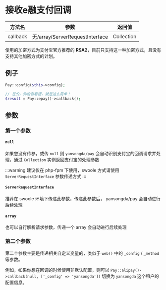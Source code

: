 # 接收e融支付回调

|   方法名    |               参数               |    返回值     |
|:--------:|:------------------------------:|:----------:|
| callback | 无/array/ServerRequestInterface | Collection |

使用的加密方式为支付宝官方推荐的 **RSA2**，目前只支持这一种加密方式，且没有支持其他加密方式的计划。

## 例子

```php
Pay::config($this->config);

// 是的，你没有看错，就是这么简单！
$result = Pay::epay()->callback();
```

## 参数

### 第一个参数

#### `null`

如果您没有传参，或传 `null` 则 `yansongda/pay` 会自动识别支付宝的回调请求并处理，通过 `Collection` 实例返回支付宝的处理参数

:::warning
建议仅在 php-fpm 下使用，swoole 方式请使用 `ServerRequestInterface` 参数传递方式
:::

#### `ServerRequestInterface`

推荐在 swoole 环境下传递此参数，传递此参数后， yansongda/pay 会自动进行后续处理

#### `array`

也可以自行解析请求参数，传递一个 array 会自动进行后续处理

### 第二个参数

第二个参数主要是传递相关自定义变量的，类似于 `web()` 中的 `_config` / `_method` 等参数。

例如，如果你想在回调的时候使用非默认配置，则可以 `Pay::alipay()->callback(null, ['_config' => 'yansongda'])` 切换为 `yansongda` 这个租户的配置信息。
